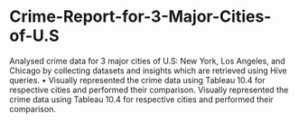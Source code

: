 # Crime-Report-for-3-Major-Cities-of-U.S
Analysed crime data for 3 major cities of U.S: New York, Los Angeles, and Chicago by collecting datasets and insights which are retrieved using Hive queries.  • Visually represented the crime data using Tableau 10.4 for respective cities and performed their comparison.
Visually represented the crime data using Tableau 10.4 for respective cities and performed their comparison. 
